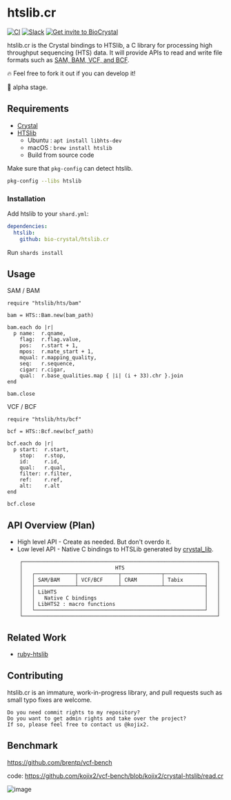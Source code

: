 # htslib.cr

[![CI](https://github.com/bio-crystal/htslib.cr/actions/workflows/ci.yml/badge.svg)](https://github.com/bio-crystal/htslib.cr/actions/workflows/ci.yml)
[![Slack](http://img.shields.io/badge/slack-bio--crystal-purple?labelColor=000000&logo=slack)](https://bio-crystal.slack.com/)
[![Get invite to BioCrystal](http://img.shields.io/badge/Get_invite_to_BioCrystal-purple?labelColor=000000&logo=slack)](https://join.slack.com/t/bio-crystal/shared_invite/zt-tas46pww-JSEloonmn3Ma5eD2~VeT_g)

htslib.cr is the Crystal bindings to HTSlib, a C library for processing high throughput sequencing (HTS) data. 
It will provide APIs to read and write file formats such as [SAM, BAM, VCF, and BCF](http://samtools.github.io/hts-specs/).

:fire: Feel free to fork it out if you can develop it! 

:hatching_chick: alpha stage.

## Requirements

* [Crystal](https://crystal-lang.org)
* [HTSlib](https://github.com/samtools/htslib)
  * Ubuntu : `apt install libhts-dev`
  * macOS : `brew install htslib`
  * Build from source code

Make sure that `pkg-config` can detect htslib.

```sh
pkg-config --libs htslib
````

### Installation

Add htslib to your `shard.yml`:

   ```yaml
   dependencies:
     htslib:
       github: bio-crystal/htslib.cr
   ```

Run `shards install`

## Usage

SAM / BAM

```crystal
require "htslib/hts/bam"

bam = HTS::Bam.new(bam_path)

bam.each do |r|
  p name:  r.qname,
    flag:  r.flag.value,
    pos:   r.start + 1,
    mpos:  r.mate_start + 1,
    mqual: r.mapping_quality,
    seq:   r.sequence,
    cigar: r.cigar,
    qual:  r.base_qualities.map { |i| (i + 33).chr }.join
end

bam.close
```

VCF / BCF

```crystal
require "htslib/hts/bcf"

bcf = HTS::Bcf.new(bcf_path)

bcf.each do |r|
  p start:  r.start,
    stop:   r.stop,
    id:     r.id,
    qual:   r.qual,
    filter: r.filter,
    ref:    r.ref,
    alt:    r.alt
end

bcf.close
```

## API Overview (Plan)

* High level API - Create as needed. But don't overdo it.
* Low level API - Native C bindings to HTSLib generated by [crystal_lib](https://github.com/crystal-lang/crystal_lib).

```
    ┌───────────────────────────────────────────────────────────────┐
    │                              HTS                              │
    │   ┌─────────────┬─────────────┬─────────────┬─────────────┐   │
    │   │ SAM/BAM     │ VCF/BCF     │ CRAM        │ Tabix       │   │
    │   ├─────────────┴─────────────┴─────────────┴─────────────┤   │
    │   │ LibHTS                                                │   │
    │   │   Native C bindings                                   │   │
    │   │ LibHTS2 : macro functions                             │   │
    │   └───────────────────────────────────────────────────────┘   │
    └───────────────────────────────────────────────────────────────┘
```

## Related Work

* [ruby-htslib](https://github.com/kojix2/ruby-htslib)

## Contributing

htslib.cr is an immature, work-in-progress library, and pull requests such as small typo fixes are welcome.

    Do you need commit rights to my repository?
    Do you want to get admin rights and take over the project?
    If so, please feel free to contact us @kojix2.

## Benchmark

https://github.com/brentp/vcf-bench

code: https://github.com/kojix2/vcf-bench/blob/kojix2/crystal-htslib/read.cr

![image](https://user-images.githubusercontent.com/5798442/155878129-92f25b51-4b17-4b30-8b77-616ada93c0b4.png)
